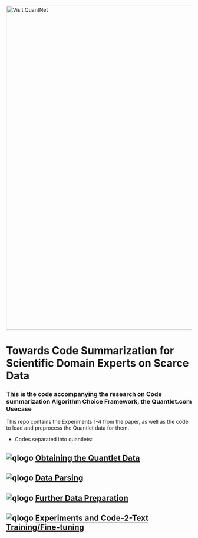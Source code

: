 [<img src="https://github.com/QuantLet/Styleguide-and-FAQ/blob/master/pictures/banner.png" width="880" alt="Visit QuantNet">](http://quantlet.de/index.php?p=info)
#  Towards Code Summarization for Scientific Domain Experts on Scarce Data

### This is the code accompanying the research on Code summarization Algorithm Choice Framework, the Quantlet.com Usecase

This repo contains the Experiments 1-4 from the paper, as well as the code to load and preprocess the Quantlet data for them.


- Codes separated into quantlets: 
## ![qlogo](static/q.png=20x20) **[Obtaining the Quantlet Data](1-Load-Quantlet-Data-From-Git)**
## ![qlogo](static/q.png=20x20) **[Data Parsing](2-Parse-Quantlets-Folders)**
## ![qlogo](static/q.png=20x20) **[Further Data Preparation](3-data-preprocessing)**
## ![qlogo](static/q.png=20x20) **[Experiments and Code-2-Text Training/Fine-tuning](4-modeling-experiments)**

